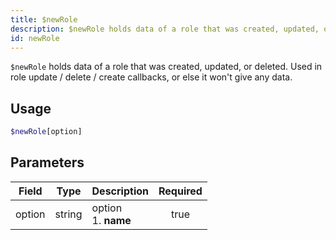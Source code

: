```yaml
---
title: $newRole
description: $newRole holds data of a role that was created, updated, or deleted. Used in role update / delete / create callbacks, or else it won't give any data.
id: newRole
---
```


`$newRole` holds data of a role that was created, updated, or deleted. Used in role update / delete / create callbacks,
or else it won't give any data.

## Usage

```php
$newRole[option]
```

## Parameters

| Field  | Type   | Description               | Required |
|--------|--------|---------------------------|:--------:|
| option | string | option <br /> 1. **name** |   true   |